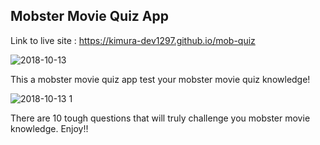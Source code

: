 ## Mobster Movie Quiz App

Link to live site : https://kimura-dev1297.github.io/mob-quiz

![2018-10-13](https://user-images.githubusercontent.com/37715269/46910313-63b74800-cef7-11e8-8074-7697d104e0ad.png)

This a mobster movie quiz app test your mobster movie quiz knowledge!

![2018-10-13 1](https://user-images.githubusercontent.com/37715269/46910321-88132480-cef7-11e8-8512-b7d5505c56d3.png)

There are 10 tough questions that will truly challenge you mobster movie knowledge. Enjoy!!

